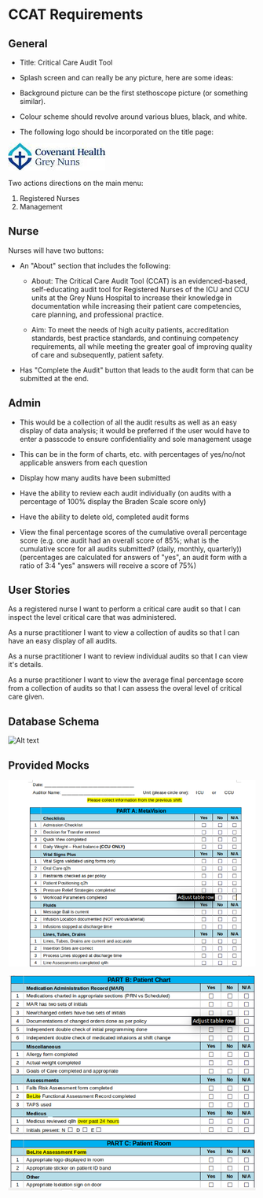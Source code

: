 # CCAT Requirements

## General

* Title: Critical Care Audit Tool

* Splash screen and can really be any picture, here are some ideas:

* Background picture can be the first stethoscope picture (or something similar).

* Colour scheme should revolve around various blues, black, and white.

* The following logo should be incorporated on the title page:

![Alt text](https://github.com/ElliottSobek/CCAT/blob/master/specs/greyNunsLogo.png "Grey Nuns")

Two actions directions on the main menu:
1. Registered Nurses
2. Management

## Nurse
Nurses will have two buttons:

* An "About" section that includes the following:

    * About: The Critical Care Audit Tool (CCAT) is an evidenced-based, self-educating audit tool for Registered Nurses of the ICU and CCU units at the Grey Nuns Hospital to increase their knowledge in documentation while increasing their patient care competencies, care planning, and professional practice. 

    * Aim: To meet the needs of high acuity patients, accreditation standards, best practice standards, and continuing competency requirements, all while meeting the greater goal of improving quality of care and subsequently, patient safety.

* Has "Complete the Audit" button that leads to the audit form that can be submitted at the end.

## Admin

* This would be a collection of all the audit results as well as an easy display of data analysis; it would be preferred if the user would have to enter a passcode to ensure confidentiality and sole management usage

* This can be in the form of charts, etc. with percentages of yes/no/not applicable  answers from each question

* Display how many audits have been submitted 

* Have the ability to review each audit individually (on audits with a percentage of 100% display the Braden Scale score only)
    
* Have the ability to delete old, completed audit forms

* View the final percentage scores of the cumulative overall percentage score (e.g. one audit had an overall score of 85%; what is the cumulative score for all audits submitted? (daily, monthly, quarterly)) (percentages are calculated for answers of "yes", an audit form with a ratio of 3:4 "yes" answers will receive a score of 75%)

## User Stories
As a registered nurse I want to perform a critical care audit so that I can inspect the level critical care that was administered.

As a nurse practitioner I want to view a collection of audits so that I can have an easy display of all audits.

As a nurse practitioner I want to review individual audits so that I can view it's details.

As a nurse practitioner I want to view the average final percentage score from a collection of audits so that I can assess the overal level of critical care given.

## Database Schema

![Alt text](https://raw.githubusercontent.com/reboss/CCAT/master/specs/DatabaseSchema.png "Schema")

## Provided Mocks

![Alt text](https://github.com/ElliottSobek/CCAT/blob/master/specs/mock1.png "Mock 1")

![Alt text](https://github.com/ElliottSobek/CCAT/blob/master/specs/mock2.png "Mock 2")